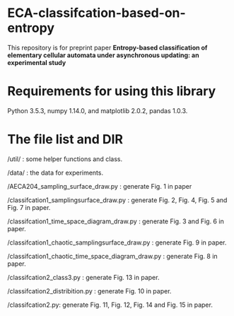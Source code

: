 # ECA-classifcation-based-on-entropy
This repository is for preprint paper **Entropy-based classification of elementary cellular automata under asynchronous updating: an experimental study**

# Requirements for using this library
Python 3.5.3, numpy 1.14.0, and matplotlib 2.0.2, pandas 1.0.3.

# The file list and DIR

/util/ : some helper functions and class.

/data/ : the data for experiments.

/AECA204_sampling_surface_draw.py :  generate Fig. 1 in paper

/classifcation1_samplingsurface_draw.py :  generate Fig. 2, Fig. 4, Fig. 5 and Fig. 7 in paper.

/classifcation1_time_space_diagram_draw.py : generate Fig. 3 and Fig. 6 in paper.

/classifcation1_chaotic_samplingsurface_draw.py : generate Fig. 9 in paper.

/classifcation1_chaotic_time_space_diagram_draw.py : generate Fig. 8 in paper.

/classifcation2_class3.py : generate Fig. 13 in paper.

/classifcation2_distribition.py : generate Fig. 10 in paper.

/classifcation2.py: generate Fig. 11, Fig. 12, Fig. 14 and Fig. 15 in paper.


